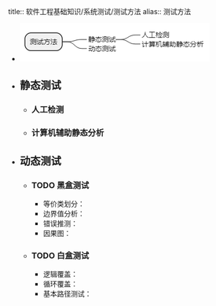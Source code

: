 title:: 软件工程基础知识/系统测试/测试方法
alias:: 测试方法

- ![image.png](../assets/image_1649027054125_0.png)
- ## 静态测试
	- ### 人工检测
	- ### 计算机辅助静态分析
- ## 动态测试
	- ### TODO 黑盒测试
		- 等价类划分：
		- 边界值分析：
		- 错误推测：
		- 因果图：
	- ### TODO 白盒测试
		- 逻辑覆盖：
		- 循环覆盖：
		- 基本路径测试：